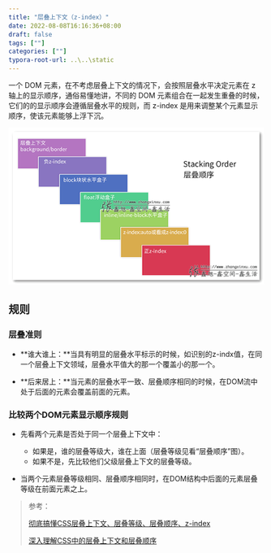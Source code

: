 ```yaml
---
title: "层叠上下文（z-index）"
date: 2022-08-08T16:16:36+08:00
draft: false
tags: [""]
categories: [""]
typora-root-url: ..\..\static
---
```


一个 DOM 元素，在不考虑层叠上下文的情况下，会按照层叠水平决定元素在 z 轴上的显示顺序，通俗易懂地讲，不同的 DOM 元素组合在一起发生重叠的时候，它们的的显示顺序会遵循层叠水平的规则，而 z-index 是用来调整某个元素显示顺序，使该元素能够上浮下沉。



![层叠顺序](/../../static/images/2016-01-07_223349.png)

## 规则

### 层叠准则

- **谁大谁上：**当具有明显的层叠水平标示的时候，如识别的z-indx值，在同一个层叠上下文领域，层叠水平值大的那一个覆盖小的那一个。

- **后来居上：**当元素的层叠水平一致、层叠顺序相同的时候，在DOM流中处于后面的元素会覆盖前面的元素。

### 比较两个DOM元素显示顺序规则

- 先看两个元素是否处于同一个层叠上下文中：   

  - 如果是，谁的层叠等级大，谁在上面（层叠等级见看“层叠顺序”图）。  
  - 如果不是，先比较他们父级层叠上下文的层叠等级。 
  
- 当两个元素层叠等级相同、层叠顺序相同时，在DOM结构中后面的元素层叠等级在前面元素之上。

  



> 参考：
>
> [彻底搞懂CSS层叠上下文、层叠等级、层叠顺序、z-index](https://juejin.cn/post/6844903667175260174)
>
> [深入理解CSS中的层叠上下文和层叠顺序](https://www.zhangxinxu.com/wordpress/2016/01/understand-css-stacking-context-order-z-index/?shrink=1)

